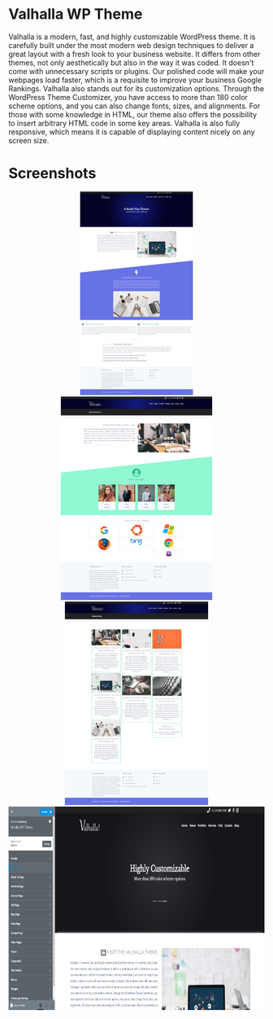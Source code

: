 # Valhalla WP Theme

Valhalla is a modern, fast, and highly customizable WordPress theme. It is carefully built under the most modern web design techniques to deliver a great layout with a fresh look to your business website. It differs from other themes, not only aesthetically but also in the way it was coded. It doesn't come with unnecessary scripts or plugins. Our polished code will make your webpages load faster, which is a requisite to improve your business Google Rankings. Valhalla also stands out for its customization options. Through the WordPress Theme Customizer, you have access to more than 180 color scheme options, and you can also change fonts, sizes, and alignments. For those with some knowledge in HTML, our theme also offers the possibility to insert arbitrary HTML code in some key areas. Valhalla is also fully responsive, which means it is capable of displaying content nicely on any screen size.

# Screenshots
<p align="center">
<img src="screenshots/screenshot1.png" height="400" title="home page">
<img src="screenshots/screenshot2.png" height="400" title="about us page">
<img src="screenshots/screenshot3.png" height="400" title="blog page">  
<img src="screenshots/screenshot4.png" height="400" title="customizer panel">  
</p>